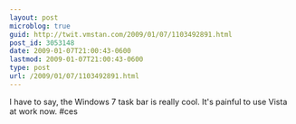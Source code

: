 ```yaml
---
layout: post
microblog: true
guid: http://twit.vmstan.com/2009/01/07/1103492891.html
post_id: 3053148
date: 2009-01-07T21:00:43-0600
lastmod: 2009-01-07T21:00:43-0600
type: post
url: /2009/01/07/1103492891.html
---
```

I have to say, the Windows 7 task bar is really cool. It's painful to use Vista at work now. #ces
